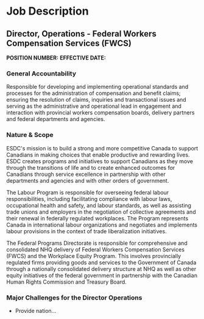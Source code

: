 # Job Description

## Director, Operations - Federal Workers Compensation Services (FWCS)

**POSITION NUMBER:** 
**EFFECTIVE DATE:** 

### General Accountability

Responsible for developing and implementing operational standards and processes for the administration of compensation and benefit claims; ensuring the resolution of claims, inquiries and transactional issues and serving as the administrative and operational lead in engagement and interaction with provincial workers compensation boards, delivery partners and federal departments and agencies.

### Nature & Scope

ESDC's mission is to build a strong and more competitive Canada to support Canadians in making choices that enable productive and rewarding lives. ESDC creates programs and initiatives to support Canadians as they move through the transitions of life and to create enhanced outcomes for Canadians through service excellence in partnership with other departments and agencies and with other orders of government.

The Labour Program is responsible for overseeing federal labour responsibilities, including facilitating compliance with labour laws, occupational health and safety, and labour standards, as well as assisting trade unions and employers in the negotiation of collective agreements and their renewal in federally regulated workplaces. The Program represents Canada in international labour organizations and negotiates and implements labour provisions in the context of trade liberalization initiatives.

The Federal Programs Directorate is responsible for comprehensive and consolidated NHQ delivery of Federal Workers Compensation Services (FWCS) and the Workplace Equity Program. This involves provincially regulated firms providing goods and services to the Government of Canada through a nationally consolidated delivery structure at NHQ as well as other equity initiatives of the federal government in partnership with the Canadian Human Rights Commission and Treasury Board.

### Major Challenges for the Director Operations

*   Provide nation...
